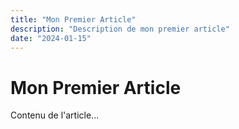 ```yaml
---
title: "Mon Premier Article"
description: "Description de mon premier article"
date: "2024-01-15"
---
```


# Mon Premier Article

Contenu de l'article...
